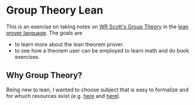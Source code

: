 # Group Theory Lean

This is an exercise on taking notes on [WR Scott's Group Theory](https://www.amazon.com/Group-Theory-Dover-Books-Mathematics) 
in the [lean prover language](https://leanprover.github.io). The goals are
* to learn more about the lean theorem prover.
* to see how a theorem user can be employed to learn math and do book exercises.


## Why Group Theory?

Being new to lean, I wanted to choose subject that is easy to formalize and for whuch resources exist (e.g. [here](https://www.andrew.cmu.edu/user/avigad/Students/zipperer_ms_thesis.pdf) 
and [here](https://tqft.net/web/notes/load.php?name=students/20180219-MitchRowett-ASC-report-on-Lean)).

